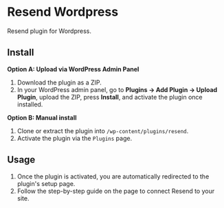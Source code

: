 # Resend Wordpress

Resend plugin for Wordpress.

## Install

**Option A: Upload via WordPress Admin Panel**

1. Download the plugin as a ZIP.
2. In your WordPress admin panel, go to **Plugins → Add Plugin → Upload Plugin**, upload the ZIP, press **Install**, and activate the plugin once installed.

**Option B: Manual install**

1. Clone or extract the plugin into `/wp-content/plugins/resend`.
2. Activate the plugin via the `Plugins` page.

## Usage

1. Once the plugin is activated, you are automatically redirected to the plugin's setup page.
2. Follow the step-by-step guide on the page to connect Resend to your site.
